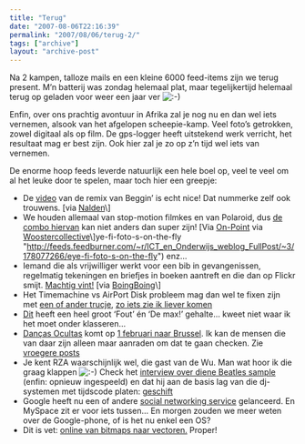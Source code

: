 ```yaml
---
title: "Terug"
date: "2007-08-06T22:16:39"
permalink: "2007/08/06/terug-2/"
tags: ["archive"]
layout: "archive-post"
---
```

Na 2 kampen, talloze mails en een kleine 6000 feed-items zijn we terug present. M’n batterij was zondag helemaal plat, maar tegelijkertijd helemaal terug op geladen voor weer een jaar ver ![:-)](http://www.donebysimon.be/blog/wp-includes/images/smilies/icon_smile.gif)

Enfin, over ons prachtig avontuur in Afrika zal je nog nu en dan wel iets vernemen, alsook van het afgelopen scheepie-kamp. Veel foto’s getrokken, zowel digitaal als op film. De gps-logger heeft uitstekend werk verricht, het resultaat mag er best zijn. Ook hier zal je zo op z’n tijd wel iets van vernemen.

De enorme hoop feeds leverde natuurlijk een hele boel op, veel te veel om al het leuke door te spelen, maar toch hier een greepje:

* De [video](http://www.youtube.com/watch?v=qN3kC_4xURA "http://www.youtube.com/watch?v=qN3kC_4xURA") van de remix van Beggin’ is echt nice! Dat nummerke zelf ook trouwens. \[via [Nalden](http://www.nalden.net/?p=220 "http://www.nalden.net/?p=220")\]
* We houden allemaal van stop-motion filmkes en van Polaroid, dus [de combo hiervan](http://www.youtube.com/watch?v=Tkq2Kq-LmJg "http://www.youtube.com/watch?v=Tkq2Kq-LmJg") kan niet anders dan super zijn! \[Via [On-Point](http://www.on-point.be/?p=796 "http://www.on-point.be/?p=796") via [Woostercollective](http://www.woostercollective.com/2007/08/process_enacted.html "http://www.woostercollective.com/2007/08/process_enacted.html")\]ye-fi-foto-s-on-the-fly "http://feeds.feedburner.com/~r/ICT_en_Onderwijs_weblog_FullPost/~3/178077266/eye-fi-foto-s-on-the-fly") enz…
* Iemand die als vrijwilliger werkt voor een bib in gevangenissen, regelmatig tekeningen en briefjes in boeken aantreft en die dan op Flickr smijt. [Machtig vint!](http://www.flickr.com/photos/jumble/sets/72057594055928630/ "http://www.flickr.com/photos/jumble/sets/72057594055928630/") \[via [BoingBoing](http://feeds.feedburner.com/~r/boingboing/iBag/~3/177913869/stuff-found-in-jail.html "http://feeds.feedburner.com/~r/boingboing/iBag/~3/177913869/stuff-found-in-jail.html")\]
* Het Timemachine vs AirPort Disk probleem mag dan wel te fixen zijn met [een of ander trucje](http://www.donebysimon.be/2007/10/27/105/#comment-5457 "http://www.donebysimon.be/2007/10/27/105/#comment-5457"), [zo iets zie ik liever komen](http://feeds.gawker.com/~r/gizmodo/full/~3/177932959/apple-hasnt-given-up-on-time-machine-airport-disk-support-317487.php "http://feeds.gawker.com/~r/gizmodo/full/~3/177932959/apple-hasnt-given-up-on-time-machine-airport-disk-support-317487.php")
* [Dit](http://feeds.gawker.com/~r/gizmodo/full/~3/177368507/lex-led-illuminates-your-bike-wheels-with-custom-messages-316927.php "http://feeds.gawker.com/~r/gizmodo/full/~3/177368507/lex-led-illuminates-your-bike-wheels-with-custom-messages-316927.php") heeft een heel groot ‘Fout’ én ‘De max!’ gehalte… kweet niet waar ik het moet onder klasseren…
* [Danças Ocultas](http://dancasocultas.weblog.com.pt/ "http://dancasocultas.weblog.com.pt/") komt op [1 februari naar Brussel](http://www.muziekpublique.be/html/nl/concerten/index.php "http://www.muziekpublique.be/html/nl/concerten/index.php"). Ik kan de mensen die van daar zijn alleen maar aanraden om dat te gaan checken. Zie [vroegere posts](http://www.donebysimon.be/?s=ocultas "http://www.donebysimon.be/?s=ocultas")
* Je kent RZA waarschijnlijk wel, die gast van de Wu. Man wat hoor ik die graag klappen ![:-)](http://www.donebysimon.be/blog/wp-includes/images/smilies/icon_smile.gif) Check het [interview over diene Beatles sample](http://www.cratekings.com/rza-talks-about-the-beatles-and-making-of-the-heart-gently-weeps/ "http://www.cratekings.com/rza-talks-about-the-beatles-and-making-of-the-heart-gently-weeps/") (enfin: opnieuw ingespeeld) en dat hij aan de basis lag van die dj-systemen met tijdscode platen: [geschift](http://www.cratekings.com/rza-invented-final-scratch-and-serato/ "http://www.cratekings.com/rza-invented-final-scratch-and-serato/")
* Google heeft nu een of andere [social networking service](http://blogoscoped.com/archive/2007-11-02-n46.html "http://blogoscoped.com/archive/2007-11-02-n46.html") gelanceerd. En MySpace zit er voor iets tussen… En morgen zouden we meer weten over de Google-phone, of is het nu enkel een OS?
* Dit is vet: [online van bitmaps naar vectoren.](http://blogoscoped.com/archive/2007-11-01-n83.html "http://blogoscoped.com/archive/2007-11-01-n83.html") Proper!
